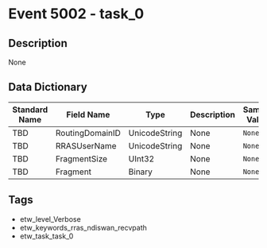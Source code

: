 # Event 5002 - task_0

## Description
None

## Data Dictionary
|Standard Name|Field Name|Type|Description|Sample Value|
|---|---|---|---|---|
|TBD|RoutingDomainID|UnicodeString|None|`None`|
|TBD|RRASUserName|UnicodeString|None|`None`|
|TBD|FragmentSize|UInt32|None|`None`|
|TBD|Fragment|Binary|None|`None`|

## Tags
* etw_level_Verbose
* etw_keywords_rras_ndiswan_recvpath
* etw_task_task_0
